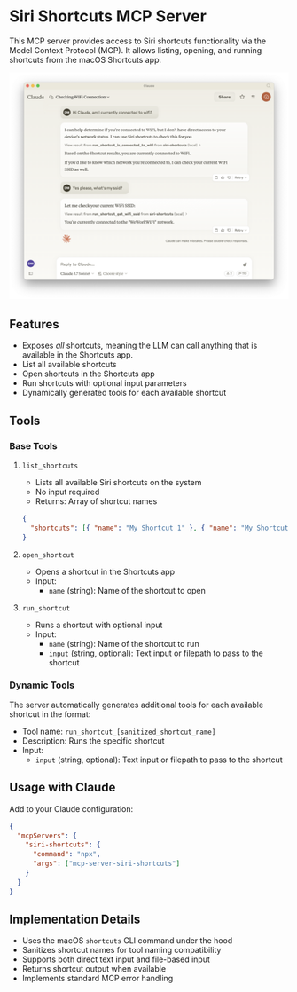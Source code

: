 # Siri Shortcuts MCP Server

This MCP server provides access to Siri shortcuts functionality via the Model Context Protocol (MCP). It allows listing, opening, and running shortcuts from the macOS Shortcuts app.

![screenshot](./screenshot.png)

## Features

- Exposes _all_ shortcuts, meaning the LLM can call anything that is available in the Shortcuts app.
- List all available shortcuts
- Open shortcuts in the Shortcuts app
- Run shortcuts with optional input parameters
- Dynamically generated tools for each available shortcut

## Tools

### Base Tools

1. `list_shortcuts`

   - Lists all available Siri shortcuts on the system
   - No input required
   - Returns: Array of shortcut names

   ```json
   {
     "shortcuts": [{ "name": "My Shortcut 1" }, { "name": "My Shortcut 2" }]
   }
   ```

2. `open_shortcut`

   - Opens a shortcut in the Shortcuts app
   - Input:
     - `name` (string): Name of the shortcut to open

3. `run_shortcut`
   - Runs a shortcut with optional input
   - Input:
     - `name` (string): Name of the shortcut to run
     - `input` (string, optional): Text input or filepath to pass to the shortcut

### Dynamic Tools

The server automatically generates additional tools for each available shortcut in the format:

- Tool name: `run_shortcut_[sanitized_shortcut_name]`
- Description: Runs the specific shortcut
- Input:
  - `input` (string, optional): Text input or filepath to pass to the shortcut

## Usage with Claude

Add to your Claude configuration:

```json
{
  "mcpServers": {
    "siri-shortcuts": {
      "command": "npx",
      "args": ["mcp-server-siri-shortcuts"]
    }
  }
}
```

## Implementation Details

- Uses the macOS `shortcuts` CLI command under the hood
- Sanitizes shortcut names for tool naming compatibility
- Supports both direct text input and file-based input
- Returns shortcut output when available
- Implements standard MCP error handling
